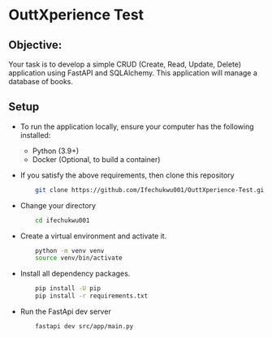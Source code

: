 # OuttXperience Test

## Objective:
Your task is to develop a simple CRUD (Create, Read, Update, Delete) application using FastAPI and SQLAlchemy. This application will manage a database of books.

## Setup
- To run the application locally, ensure your computer has the following installed:
    - Python (3.9+)
    - Docker (Optional, to build a container)

- If you satisfy the above requirements, then clone this repository
    ```bash
        git clone https://github.com/Ifechukwu001/OuttXperience-Test.git ifechukwu001
    ```

- Change your directory
    ```bash
        cd ifechukwu001
    ```

- Create a virtual environment and  activate it.
    ```bash
        python -m venv venv
        source venv/bin/activate
    ```

- Install all dependency packages.
    ```bash
        pip install -U pip
        pip install -r requirements.txt
    ```

- Run the FastApi dev server
    ```bash
        fastapi dev src/app/main.py
    ```



